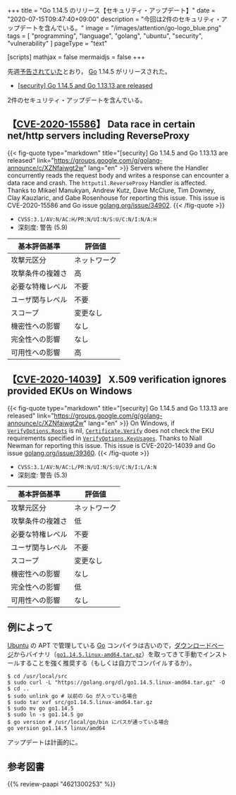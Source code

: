 +++
title = "Go 1.14.5 のリリース【セキュリティ・アップデート】"
date =  "2020-07-15T09:47:40+09:00"
description = "今回は2件のセキュリティ・アップデートを含んでいる。"
image = "/images/attention/go-logo_blue.png"
tags  = [ "programming", "language", "golang", "ubuntu", "security", "vulnerability" ]
pageType = "text"

[scripts]
  mathjax = false
  mermaidjs = false
+++

先週[予告されていた](https://groups.google.com/g/golang-announce/c/f2c5bqrGH_g "[security] Go 1.14.5 and Go 1.13.13 pre-announcement")とおり， [Go] 1.14.5 がリリースされた。

- [[security] Go 1.14.5 and Go 1.13.13 are released](https://groups.google.com/g/golang-announce/c/XZNfaiwgt2w)

2件のセキュリティ・アップデートを含んでいる。

## 【[CVE-2020-15586]】 Data race in certain net/http servers including ReverseProxy

{{< fig-quote type="markdown" title="[security] Go 1.14.5 and Go 1.13.13 are released" link="https://groups.google.com/g/golang-announce/c/XZNfaiwgt2w" lang="en" >}}
Servers where the Handler concurrently reads the request body and writes a response can encounter a data race and crash. The `httputil.ReverseProxy` Handler is affected.<br>
Thanks to Mikael Manukyan, Andrew Kutz, Dave McClure, Tim Downey, Clay Kauzlaric, and Gabe Rosenhouse for reporting this issue.
This issue is CVE-2020-15586 and Go issue [golang.org/issue/34902](https://golang.org/issue/34902).
{{< /fig-quote >}}

- `CVSS:3.1/AV:N/AC:H/PR:N/UI:N/S:U/C:N/I:N/A:H`
- 深刻度: 警告 (5.9)

| 基本評価基準     | 評価値       |
| ---------------- | ------------ |
| 攻撃元区分       | ネットワーク |
| 攻撃条件の複雑さ | 高           |
| 必要な特権レベル | 不要         |
| ユーザ関与レベル | 不要         |
| スコープ         | 変更なし     |
| 機密性への影響   | なし         |
| 完全性への影響   | なし         |
| 可用性への影響   | 高           |

## 【[CVE-2020-14039]】 X.509 verification ignores provided EKUs on Windows

{{< fig-quote type="markdown" title="[security] Go 1.14.5 and Go 1.13.13 are released" link="https://groups.google.com/g/golang-announce/c/XZNfaiwgt2w" lang="en" >}}
On Windows, if [`VerifyOptions.Roots`](https://pkg.go.dev/crypto/x509?tab=doc#VerifyOptions.Roots) is nil, [`Certificate.Verify`](https://pkg.go.dev/crypto/x509?tab=doc#VerifyOptions.Roots) does not check the EKU requirements specified in [`VerifyOptions.KeyUsages`](https://pkg.go.dev/crypto/x509?tab=doc#VerifyOptions.KeyUsages).
Thanks to Niall Newman for reporting this issue.
This issue is CVE-2020-14039 and Go issue [golang.org/issue/39360](https://golang.org/issue/39360).
{{< /fig-quote >}}

- `CVSS:3.1/AV:N/AC:L/PR:N/UI:N/S:U/C:N/I:L/A:N`
- 深刻度: 警告 (5.3)

| 基本評価基準     | 評価値       |
| ---------------- | ------------ |
| 攻撃元区分       | ネットワーク |
| 攻撃条件の複雑さ | 低           |
| 必要な特権レベル | 不要         |
| ユーザ関与レベル | 不要         |
| スコープ         | 変更なし     |
| 機密性への影響   | なし         |
| 完全性への影響   | 低           |
| 可用性への影響   | なし         |

## 例によって

[Ubuntu] の APT で管理している [Go] コンパイラは古いので，[ダウンロードページ](https://golang.org/dl/ "Downloads - The Go Programming Language")からバイナリ（[`go1.14.5.linux-amd64.tar.gz`](https://golang.org/dl/go1.14.5.linux-amd64.tar.gz)）を取ってきて手動でインストールすることを強く推奨する（もしくは自力でコンパイルするか）。

```text
$ cd /usr/local/src
$ sudo curl -L "https://golang.org/dl/go1.14.5.linux-amd64.tar.gz" -O
$ cd ..
$ sudo unlink go # 以前の Go が入っている場合
$ sudo tar xvf src/go1.14.5.linux-amd64.tar.gz
$ sudo mv go go1.14.5
$ sudo ln -s go1.14.5 go
$ go version # /usr/local/go/bin にパスが通っている場合
go version go1.14.5 linux/amd64
```

アップデートは計画的に。

[Go]: https://golang.org/ "The Go Programming Language"
[CVE-2020-15586]: https://nvd.nist.gov/vuln/detail/CVE-2020-15586
[CVE-2020-14039]: https://nvd.nist.gov/vuln/detail/CVE-2020-14039
[Ubuntu]: https://www.ubuntu.com/ "The leading operating system for PCs, IoT devices, servers and the cloud | Ubuntu"

## 参考図書

{{% review-paapi "4621300253" %}} <!-- プログラミング言語Go -->
